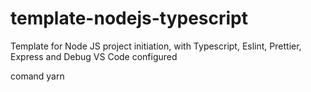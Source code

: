 # template-nodejs-typescript
Template for Node JS project initiation, with Typescript, Eslint, Prettier, Express and Debug VS Code configured

comand yarn
